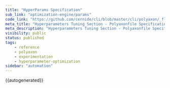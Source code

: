 ```yaml
---
title: "HyperParams Specification"
sub_link: "optimization-engine/params"
code_link: "https://github.com/cernide/cli/blob/master/cli/polyaxon/_flow/matrix/params.py"
meta_title: "Hyperparameters Tuning Section - Polyaxonfile Specification Sections - Polyaxon References"
meta_description: "Hyperparameters Tuning Section - Polyaxonfile Specification Sections."
visibility: public
status: published
tags:
    - reference
    - polyaxon
    - experimentation
    - hyperparameter-optimization
sidebar: "automation"
---
```


{{autogenerated}}

